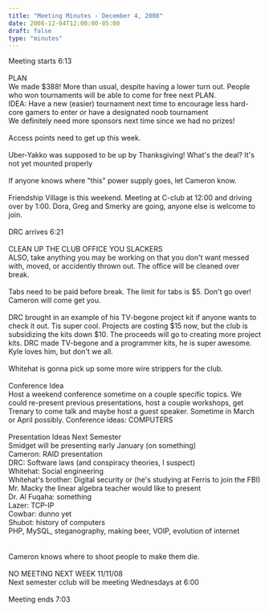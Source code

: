```yaml
---
title: "Meeting Minutes - December 4, 2008"
date: 2008-12-04T12:00:00-05:00
draft: false
type: "minutes"
---
```


Meeting starts 6:13<br />
<br />
PLAN<br />
We made $388! More than usual, despite having a lower turn out. People who won tournaments will be able to come for free next PLAN.<br />
IDEA: Have a new (easier) tournament next time to encourage less hard-core gamers to enter or have a designated noob tournament<br />
We definitely need more sponsors next time since we had no prizes! <br />
<br />
Access points need to get up this week.<br />
<br />
Uber-Yakko was supposed to be up by Thanksgiving! What's the deal? It's not yet mounted properly<br />
<br />
If anyone knows where "this" power supply goes, let Cameron know.<br />
<br />
Friendship Village is this weekend. Meeting at C-club at 12:00 and driving over by 1:00. Dora, Greg and Smerky are going, anyone else is welcome to join.<br />
<br />
DRC arrives 6:21<br />
<br />
CLEAN UP THE CLUB OFFICE YOU SLACKERS<br />
ALSO, take anything you may be working on that you don't want messed with, moved, or accidently thrown out. The office will be cleaned over break.<br />
<br />
Tabs need to be paid before break. The limit for tabs is $5. Don't go over! Cameron will come get you.<br />
<br />
DRC brought in an example of his TV-begone project kit if anyone wants to check it out. Tis super cool. Projects are costing $15 now, but the club is subsidizing the kits down $10. The proceeds will go to creating more project kits. DRC made TV-begone and a programmer kits, he is super awesome. Kyle loves him, but don't we all.<br />
<br />
Whitehat is gonna pick up some more wire strippers for the club. <br />
<br />
Conference Idea<br />
Host a weekend conference sometime on a couple specific topics. We could re-present previous presentations, host a couple workshops, get Trenary to come talk and maybe host a guest speaker. Sometime in March or April possibly. Conference ideas: COMPUTERS<br />
<br />
Presentation Ideas Next Semester<br />
Smidget will be presenting early January (on something)<br />
Cameron: RAID presentation<br />
DRC: Software laws (and conspiracy theories, I suspect)<br />
Whitehat: Social engineering<br />
Whitehat's brother: Digital security or (he's studying at Ferris to join the FBI)<br />
Mr. Macky the linear algebra teacher would like to present<br />
Dr. Al Fuqaha: something<br />
Lazer: TCP-IP<br />
Cowbar: dunno yet<br />
Shubot: history of computers<br />
PHP, MySQL, steganography, making beer, VOIP, evolution of internet<br />
<br />
<br />
Cameron knows where to shoot people to make them die.<br />
<br />
NO MEETING NEXT WEEK 11/11/08<br />
Next semester cclub will be meeting Wednesdays at 6:00<br />
<br />
Meeting ends 7:03<br />
